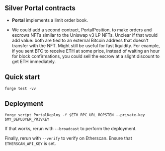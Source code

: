 ## Silver Portal contracts

- **Portal** implements a limit order book.

- We could add a second contract, PortalPosition, to make orders and escrows NFTs
  similar to the Uniswap v3 LP NFTs. Unclear if that would add value: both are
  tied to an external Bitcoin address that doesn't transfer with the NFT. Might
  still be useful for fast liquidity. For example, if you sent BTC to receive ETH
  at some price, instead of waiting an hour for block confirmations, you could
  sell the escrow at a slight discount to get ETH immediately.

## Quick start

```
forge test -vv
```

## Deployment

```
forge script PortalDeploy -f $ETH_RPC_URL_ROPSTEN --private-key $MY_DEPLOYER_PRIVKEY
```

If that works, rerun with `--broadcast` to perform the deployment.

Finally, rerun with `--verify` to verify on Etherscan. Ensure that `ETHERSCAN_API_KEY` is set.
